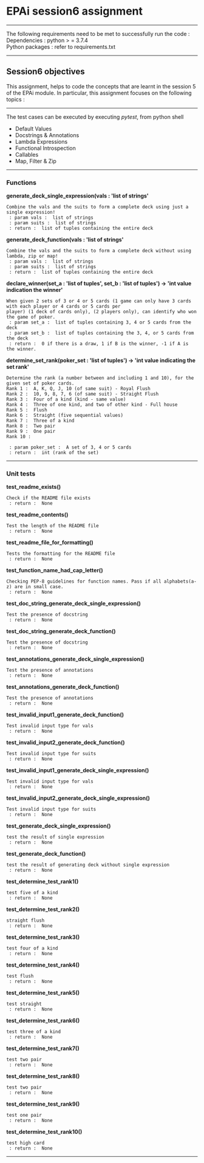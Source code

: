 # EPAi session6 assignment
---

The following requirements need to be met to successfully run the code : 
Dependencies  :   python > = 3.7.4 \
Python packages  :   refer to requirements.txt

---
## Session6 objectives
This assignment, helps to code the concepts that are learnt in the session 5 of the EPAi module. 
In particular, this assignment focuses on the following topics  : 

---

The test cases can be executed by executing _pytest_, from python shell
 - Default Values
 - Docstrings & Annotations
 - Lambda Expressions
 - Functional Introspection
 - Callables
 - Map, Filter & Zip
---

### Functions


**generate_deck_single_expression(vals :  'list of strings'**

    Combine the vals and the suits to form a complete deck using just a single expression!
     : param vals :  list of strings
     : param suits :  list of strings
     : return :  list of tuples containing the entire deck

**generate_deck_function(vals :  'list of strings'**

    Combine the vals and the suits to form a complete deck without using lambda, zip or map!
     : param vals :  list of strings
     : param suits :  list of strings
     : return :  list of tuples containing the entire deck

**declare_winner(set_a :  'list of tuples', set_b :  'list of tuples') -> 'int value indication the winner'**

    When given 2 sets of 3 or 4 or 5 cards (1 game can only have 3 cards with each player or 4 cards or 5 cards per
    player) (1 deck of cards only), (2 players only), can identify who won the game of poker.
     : param set_a :  list of tuples containing 3, 4 or 5 cards from the deck
     : param set_b :  list of tuples containing the 3, 4, or 5 cards from the deck
     : return :  0 if there is a draw, 1 if B is the winner, -1 if A is the winner.

**determine_set_rank(poker_set :  'list of tuples') -> 'int value indicating the set rank'**

    Determine the rank (a number between and including 1 and 10), for the given set of poker cards.
    Rank 1 :  A, K, Q, J, 10 (of same suit) - Royal Flush
    Rank 2 :  10, 9, 8, 7, 6 (of same suit) - Straight Flush
    Rank 3 :  Four of a kind (kind - same value)
    Rank 4 :  Three of one kind, and two of other kind - Full house
    Rank 5 :  Flush
    Rank 6 :  Straight (five sequential values)
    Rank 7 :  Three of a kind
    Rank 8 :  Two pair
    Rank 9 :  One pair
    Rank 10 : 

     : param poker_set :  A set of 3, 4 or 5 cards
     : return :  int (rank of the set)


---

### Unit tests


**test_readme_exists()**

    Check if the README file exists
     : return :  None

**test_readme_contents()**

    Test the length of the README file
     : return :  None

**test_readme_file_for_formatting()**

    Tests the formatting for the README file
     : return :  None

**test_function_name_had_cap_letter()**

    Checking PEP-8 guidelines for function names. Pass if all alphabets(a-z) are in small case.
     : return :  None

**test_doc_string_generate_deck_single_expression()**

    Test the presence of docstring
     : return :  None

**test_doc_string_generate_deck_function()**

    Test the presence of docstring
     : return :  None

**test_annotations_generate_deck_single_expression()**

    Test the presence of annotations
     : return :  None

**test_annotations_generate_deck_function()**

    Test the presence of annotations
     : return :  None

**test_invalid_input1_generate_deck_function()**

    Test invalid input type for vals
     : return :  None

**test_invalid_input2_generate_deck_function()**

    Test invalid input type for suits
     : return :  None

**test_invalid_input1_generate_deck_single_expression()**

    Test invalid input type for vals
     : return :  None

**test_invalid_input2_generate_deck_single_expression()**

    Test invalid input type for suits
     : return :  None

**test_generate_deck_single_expression()**

    test the result of single expression
     : return :  None

**test_generate_deck_function()**

    test the result of generating deck without single expression
     : return :  None

**test_determine_test_rank1()**

    test five of a kind
     : return :  None

**test_determine_test_rank2()**

    straight flush
     : return :  None

**test_determine_test_rank3()**

    test four of a kind
     : return :  None

**test_determine_test_rank4()**

    test flush
     : return :  None

**test_determine_test_rank5()**

    test straight
     : return :  None

**test_determine_test_rank6()**

    test three of a kind
     : return :  None

**test_determine_test_rank7()**

    test two pair
     : return :  None

**test_determine_test_rank8()**

    test two pair
     : return :  None

**test_determine_test_rank9()**

    test one pair
     : return :  None

**test_determine_test_rank10()**

    test high card
     : return :  None

---

#### 